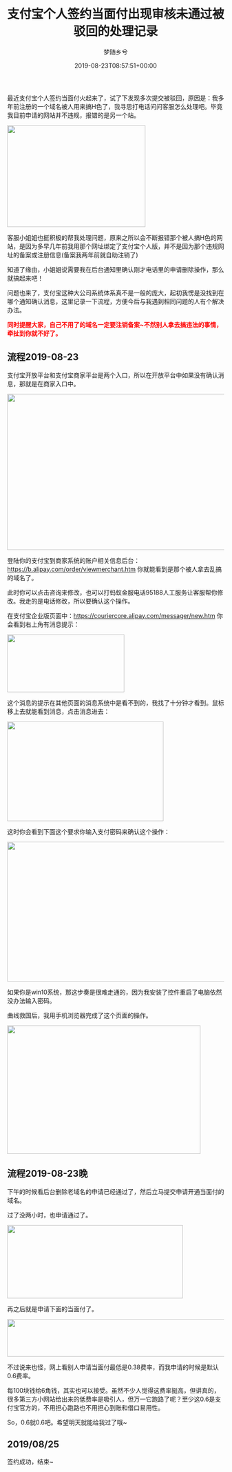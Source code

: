 ﻿---
title: 支付宝个人签约当面付出现审核未通过被驳回的处理记录
author: 梦随乡兮
type: post
date: 2019-08-23T08:57:51+00:00
url: /zhifubao-qianyue.html
featured_image: https://imsxx.com/wp-content/uploads/2019/08/QQ截图20190823165233.jpg
views:
  - 1439
like:
  - 1
b2_vote:
  - 'a:2:{s:2:"up";i:0;s:4:"down";i:0;}'
categories:
  - 笔记
tags:
  - 域名
  - 当面付
  - 支付
  - 支付宝
  - 网站

slug: "zhifubao-qianyue"
---
最近支付宝个人签约当面付火起来了，试了下发现多次提交被驳回，原因是：我多年前注册的一个域名被人用来搞H色了，我寻思打电话问问客服怎么处理吧。毕竟我目前申请的网站并不违规，报错的是另一个站。

[<img loading="lazy" decoding="async" class="aligncenter size-full wp-image-147" src="https://imsxx.com/wp-content/uploads/2019/08/QQ截图20190823165553.jpg" alt="" width="321" height="236" />][1]

客服小姐姐也挺积极的帮我处理问题，原来之所以会不断报错那个被人搞H色的网站，是因为多早几年前我用那个网址绑定了支付宝个人版，并不是因为那个违规网址的备案或注册信息(备案我两年前就自助注销了)

知道了缘由，小姐姐说需要我在后台通知里确认刚才电话里的申请删除操作，那么就搞起来吧！

问题也来了，支付宝这种大公司系统体系真不是一般的庞大，起初我愣是没找到在哪个通知确认消息，这里记录一下流程，方便今后与我遇到相同问题的人有个解决办法。

<span style="color: #ff0000;"><strong>同时提醒大家，自己不用了的域名一定要注销备案~不然别人拿去搞违法的事情，牵扯到你就不好了。</strong></span>

## **流程2019-08-23**

支付宝开放平台和支付宝商家平台是两个入口，所以在开放平台中如果没有确认消息，那就是在商家入口中。

[<img loading="lazy" decoding="async" class="aligncenter size-full wp-image-142" src="https://imsxx.com/wp-content/uploads/2019/08/QQ截图20190823164051.jpg" alt="" width="849" height="362" />][2]

登陆你的支付宝到商家系统的账户相关信息后台：<a rel="nofollow" href="https://b.alipay.com/order/viewmerchant.htm">https://b.alipay.com/order/viewmerchant.htm</a> 你就能看到是那个被人拿去乱搞的域名了。

此时你可以点击咨询来修改，也可以打蚂蚁金服电话95188人工服务让客服帮你修改。我走的是电话修改，所以要确认这个操作。

在支付宝企业版页面中：<a rel="nofollow" href="https://couriercore.alipay.com/messager/new.htm">https://couriercore.alipay.com/messager/new.htm</a> 你会看到右上角有消息提示：

[<img loading="lazy" decoding="async" class="aligncenter size-full wp-image-143" src="https://imsxx.com/wp-content/uploads/2019/08/QQ截图20190823164540.jpg" alt="" width="272" height="134" />][3]

这个消息的提示在其他页面的消息系统中是看不到的，我找了十分钟才看到。鼠标移上去就能看到消息，点击消息进去：

[<img loading="lazy" decoding="async" class="aligncenter size-full wp-image-145" src="https://imsxx.com/wp-content/uploads/2019/08/QQ截图20190823165233.jpg" alt="" width="363" height="231" />][4]

这时你会看到下面这个要求你输入支付密码来确认这个操作：

[<img loading="lazy" decoding="async" class="aligncenter size-full wp-image-144" src="https://imsxx.com/wp-content/uploads/2019/08/QQ截图20190823165247.jpg" alt="" width="569" height="324" />][5]

如果你是win10系统，那这步奏是很难走通的，因为我安装了控件重启了电脑依然没办法输入密码。

曲线救国后，我用手机浏览器完成了这个页面的操作。

[<img loading="lazy" decoding="async" class="aligncenter size-full wp-image-146" src="https://imsxx.com/wp-content/uploads/2019/08/QQ截图20190823165604.jpg" alt="" width="449" height="298" />][6]

## **流程2019-08-23晚**

下午的时候看后台删除老域名的申请已经通过了，然后立马提交申请开通当面付的域名。

过了没两小时，也申请通过了。

[<img loading="lazy" decoding="async" class="aligncenter size-full wp-image-158" src="https://imsxx.com/wp-content/uploads/2019/08/QQ截图20190824005524.png" alt="" width="408" height="170" />][7]

再之后就是申请下面的当面付了。

[<img loading="lazy" decoding="async" class="aligncenter size-full wp-image-159" src="https://imsxx.com/wp-content/uploads/2019/08/QQ截图20190824005533.png" alt="" width="1260" height="87" />][8]

不过说来也怪，网上看别人申请当面付最低是0.38费率，而我申请的时候是默认0.6费率。

每100块钱给6角钱，其实也可以接受。虽然不少人觉得这费率挺高，但讲真的，很多第三方小网站给出来的低费率是吸引人，但万一它跑路了呢？至少这0.6是支付宝官方的，不用担心跑路也不用担心到账和借口易用性。

So，0.6就0.6吧。希望明天就能给我过了哦~

## **2019/08/25**

签约成功，结束~

 [1]: https://imsxx.com/wp-content/uploads/2019/08/QQ截图20190823165553.jpg
 [2]: https://imsxx.com/wp-content/uploads/2019/08/QQ截图20190823164051.jpg
 [3]: https://imsxx.com/wp-content/uploads/2019/08/QQ截图20190823164540.jpg
 [4]: https://imsxx.com/wp-content/uploads/2019/08/QQ截图20190823165233.jpg
 [5]: https://imsxx.com/wp-content/uploads/2019/08/QQ截图20190823165247.jpg
 [6]: https://imsxx.com/wp-content/uploads/2019/08/QQ截图20190823165604.jpg
 [7]: https://imsxx.com/wp-content/uploads/2019/08/QQ截图20190824005524.png
 [8]: https://imsxx.com/wp-content/uploads/2019/08/QQ截图20190824005533.png

